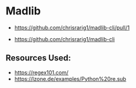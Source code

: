 # Madlib

- https://github.com/chrisrarig1/madlib-cli/pull/1

- https://github.com/chrisrarig1/madlib-cli

## Resources Used:

- https://regex101.com/
- https://lzone.de/examples/Python%20re.sub